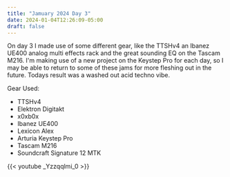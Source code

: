 ```yaml
---
title: "Jamuary 2024 Day 3"
date: 2024-01-04T12:26:09-05:00
draft: false
---
```


On day 3 I made use of some different gear, like the TTSHv4 an Ibanez UE400 analog multi effects rack and the great sounding EQ on the Tascam M216. I'm making use of a new project on the Keystep Pro for each day, so I may be able to return to some of these jams for more fleshing out in the future. Todays result was a washed out acid techno vibe.

Gear Used:
* TTSHv4
* Elektron Digitakt
* x0xb0x
* Ibanez UE400
* Lexicon Alex
* Arturia Keystep Pro
* Tascam M216
* Soundcraft Signature 12 MTK

{{< youtube _Yzzqqlmi_0 >}}

